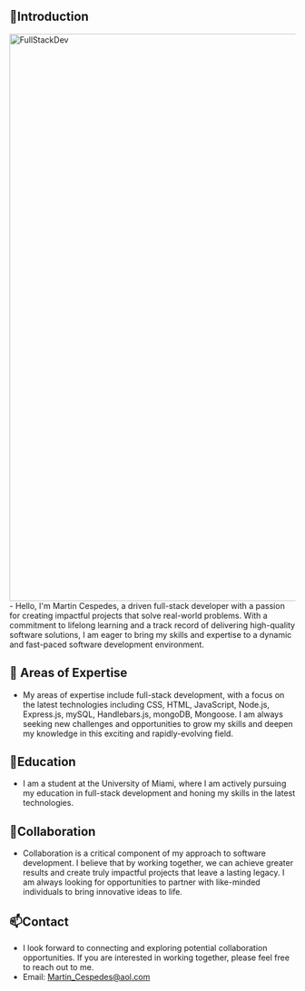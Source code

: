
## 👋Introduction
<img src="https://media.tenor.com/UttC4AITYR4AAAAd/full-stack-developer.gif" alt="FullStackDev" width="1000px"/>
- Hello, I'm Martin Cespedes, a driven full-stack developer with a passion for creating impactful projects that solve real-world problems. With a commitment to lifelong learning and a track record of delivering high-quality software solutions, I am eager to bring my skills and expertise to a dynamic and fast-paced software development environment.

## 👀 Areas of Expertise
- My areas of expertise include full-stack development, with a focus on the latest technologies including CSS, HTML, JavaScript, Node.js, Express.js, mySQL, Handlebars.js, mongoDB, Mongoose. I am always seeking new challenges and opportunities to grow my skills and deepen my knowledge in this exciting and rapidly-evolving field.

## 🌱Education
- I am a student at the University of Miami, where I am actively pursuing my education in full-stack development and honing my skills in the latest technologies.

## 💞️Collaboration
- Collaboration is a critical component of my approach to software development. I believe that by working together, we can achieve greater results and create truly impactful projects that leave a lasting legacy. I am always looking for opportunities to partner with like-minded individuals to bring innovative ideas to life.

## 📫Contact
- I look forward to connecting and exploring potential collaboration opportunities.   If you are interested in working together, please feel free to reach out to me.
- Email: Martin_Cespedes@aol.com



